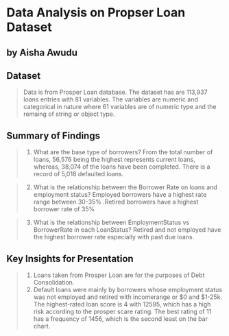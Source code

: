 # Data Analysis on Propser Loan Dataset

## by Aisha Awudu


## Dataset

> Data is from Prosper Loan database. The dataset has are 113,937 loans entries with 81 variables. The variables are numeric and categorical in nature where 61 variables are of numeric type and the remaing of string or object type. 


## Summary of Findings

> 1. What are the base type of borrowers?
From the total number of loans, 56,576 being the highest represents current loans, whereas, 38,074 of the loans have been completed. There is a record of 5,018 defaulted loans. 

> 2. What is the relationship between the Borrower Rate on loans and employment status?
Employed borrowers have a highest rate range between 30-35% .Retired borrowers have a highest borrower rate of 35%

> 3. What is the relationship between EmploymentStatus vs BorrowerRate in each LoanStatus?
Retired and not employed have the highest borrower rate especially with past due loans.



## Key Insights for Presentation

> 1. Loans taken from Prosper Loan are for the purposes of Debt Consolidation. 
> 2. Default loans were mainly by borrowers whose employment status was not employed and retired with incomerange or $0 and $1-25k. The highest-rated loan score is 4 with 12595, which has a high risk according to the prosper scare rating. The best rating of 11 has a frequency of 1456, which is the second least on the bar chart.